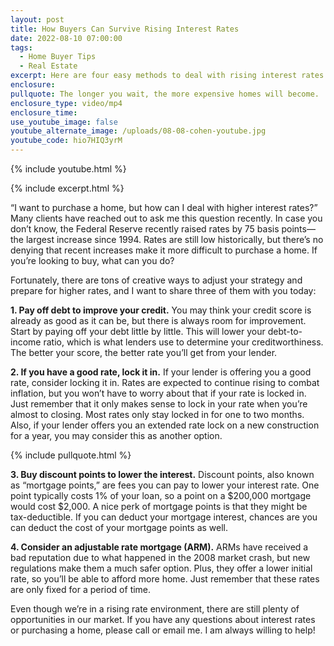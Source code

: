 ```yaml
---
layout: post
title: How Buyers Can Survive Rising Interest Rates
date: 2022-08-10 07:00:00
tags:
  - Home Buyer Tips
  - Real Estate
excerpt: Here are four easy methods to deal with rising interest rates.
enclosure:
pullquote: The longer you wait, the more expensive homes will become.
enclosure_type: video/mp4
enclosure_time:
use_youtube_image: false
youtube_alternate_image: /uploads/08-08-cohen-youtube.jpg
youtube_code: hio7HIQ3yrM
---
```

{% include youtube.html %}

{% include excerpt.html %}

“I want to purchase a home, but how can I deal with higher interest rates?” Many clients have reached out to ask me this question recently. In case you don’t know, the Federal Reserve recently raised rates by 75 basis points—the largest increase since 1994. Rates are still low historically, but there’s no denying that recent increases make it more difficult to purchase a home. If you’re looking to buy, what can you do?&nbsp;

Fortunately, there are tons of creative ways to adjust your strategy and prepare for higher rates, and I want to share three of them with you today:

**1\. Pay off debt to improve your credit.** You may think your credit score is already as good as it can be, but there is always room for improvement. Start by paying off your debt little by little. This will lower your debt-to-income ratio, which is what lenders use to determine your creditworthiness. The better your score, the better rate you’ll get from your lender.

**2\. If you have a good rate, lock it in.** If your lender is offering you a good rate, consider locking it in. Rates are expected to continue rising to combat inflation, but you won’t have to worry about that if your rate is locked in. Just remember that it only makes sense to lock in your rate when you’re almost to closing. Most rates only stay locked in for one to two months. Also, if your lender offers you an extended rate lock on a new construction for a year, you may consider this as another option.

{% include pullquote.html %}

**3\. Buy discount points to lower the interest.** Discount points, also known as “mortgage points,” are fees you can pay to lower your interest rate. One point typically costs 1% of your loan, so a point on a $200,000 mortgage would cost $2,000. A nice perk of mortgage points is that they might be tax-deductible. If you can deduct your mortgage interest, chances are you can deduct the cost of your mortgage points as well.&nbsp;

**4\. Consider an adjustable rate mortgage (ARM).** ARMs have received a bad reputation due to what happened in the 2008 market crash, but new regulations make them a much safer option. Plus, they offer a lower initial rate, so you’ll be able to afford more home. Just remember that these rates are only fixed for a period of time.&nbsp;

Even though we’re in a rising rate environment, there are still plenty of opportunities in our market. If you have any questions about interest rates or purchasing a home, please call or email me. I am always willing to help\!